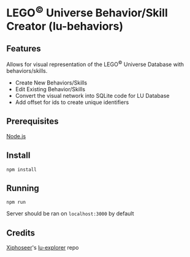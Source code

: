# LEGO<sup>&copy;</sup> Universe Behavior/Skill Creator (lu-behaviors)
## Features
Allows for visual representation of the LEGO<sup>&copy;</sup> Universe Database with behaviors/skills.
- Create New Behaviors/Skills
- Edit Existing Behavior/Skills
- Convert the visual network into SQLite code for LU Database
- Add offset for ids to create unique identifiers
## Prerequisites
[Node.js](https://nodejs.org/en/download/)
## Install
```shell
npm install
```
## Running
```shell
npm run
```
Server should be ran on `localhost:3000` by default
## Credits
[Xiphoseer](https://github.com/Xiphoseer)'s [lu-explorer](https://github.com/Xiphoseer/lu-explorer) repo
